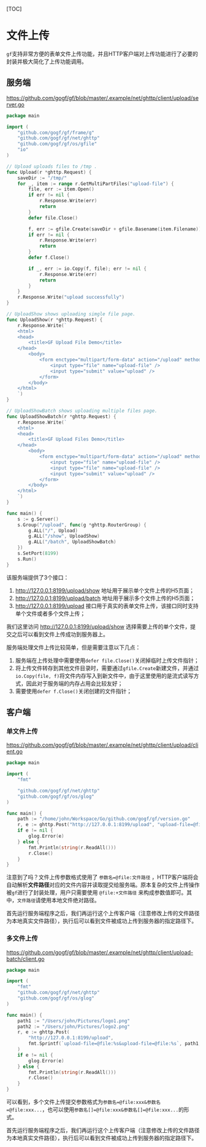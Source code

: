 [TOC]

# 文件上传

`gf`支持非常方便的表单文件上传功能，并且HTTP客户端对上传功能进行了必要的封装并极大简化了上传功能调用。

## 服务端

https://github.com/gogf/gf/blob/master/.example/net/ghttp/client/upload/server.go

```go
package main

import (
	"github.com/gogf/gf/frame/g"
	"github.com/gogf/gf/net/ghttp"
	"github.com/gogf/gf/os/gfile"
	"io"
)

// Upload uploads files to /tmp .
func Upload(r *ghttp.Request) {
	saveDir := "/tmp/"
	for _, item := range r.GetMultiPartFiles("upload-file") {
		file, err := item.Open()
		if err != nil {
			r.Response.Write(err)
			return
		}
		defer file.Close()

		f, err := gfile.Create(saveDir + gfile.Basename(item.Filename))
		if err != nil {
			r.Response.Write(err)
			return
		}
		defer f.Close()

		if _, err := io.Copy(f, file); err != nil {
			r.Response.Write(err)
			return
		}
	}
	r.Response.Write("upload successfully")
}

// UploadShow shows uploading simgle file page.
func UploadShow(r *ghttp.Request) {
	r.Response.Write(`
    <html>
    <head>
        <title>GF Upload File Demo</title>
    </head>
        <body>
            <form enctype="multipart/form-data" action="/upload" method="post">
                <input type="file" name="upload-file" />
                <input type="submit" value="upload" />
            </form>
        </body>
    </html>
    `)
}

// UploadShowBatch shows uploading multiple files page.
func UploadShowBatch(r *ghttp.Request) {
	r.Response.Write(`
    <html>
    <head>
        <title>GF Upload Files Demo</title>
    </head>
        <body>
            <form enctype="multipart/form-data" action="/upload" method="post">
                <input type="file" name="upload-file" />
                <input type="file" name="upload-file" />
                <input type="submit" value="upload" />
            </form>
        </body>
    </html>
    `)
}

func main() {
	s := g.Server()
	s.Group("/upload", func(g *ghttp.RouterGroup) {
		g.ALL("/", Upload)
		g.ALL("/show", UploadShow)
		g.ALL("/batch", UploadShowBatch)
	})
	s.SetPort(8199)
	s.Run()
}
```
该服务端提供了3个接口：
1. http://127.0.0.1:8199/upload/show  地址用于展示单个文件上传的H5页面；
1. http://127.0.0.1:8199/upload/batch  地址用于展示多个文件上传的H5页面；
1. http://127.0.0.1:8199/upload  接口用于真实的表单文件上传，该接口同时支持单个文件或者多个文件上传；

我们这里访问  http://127.0.0.1:8199/upload/show  选择需要上传的单个文件，提交之后可以看到文件上传成功到服务器上。

服务端处理文件上传比较简单，但是需要注意以下几点：
1. 服务端在上传处理中需要使用`defer file.Close()`关闭掉临时上传文件指针；
1. 将上传文件转存到其他文件目录时，需要通过`gfile.Create`新建文件，并通过`io.Copy(file, f)`将文件内存写入到新文件中，由于这里使用的是流式读写方式，因此对于服务端的内存占用会比较友好；
1. 需要使用`defer f.Close()`关闭创建的文件指针；


## 客户端
    
### 单文件上传

https://github.com/gogf/gf/blob/master/.example/net/ghttp/client/upload/client.go

```go
package main

import (
    "fmt"

    "github.com/gogf/gf/net/ghttp"
    "github.com/gogf/gf/os/glog"
)

func main() {
    path := "/home/john/Workspace/Go/github.com/gogf/gf/version.go"
    r, e := ghttp.Post("http://127.0.0.1:8199/upload", "upload-file=@file:"+path)
    if e != nil {
        glog.Error(e)
    } else {
        fmt.Println(string(r.ReadAll()))
        r.Close()
    }
}
```

注意到了吗？文件上传参数格式使用了 `参数名=@file:文件路径` ，HTTP客户端将会自动解析**文件路径**对应的文件内容并读取提交给服务端。原本复杂的文件上传操作被`gf`进行了封装处理，用户只需要使用 `@file:+文件路径` 来构成参数值即可。其中，`文件路径`请使用本地文件绝对路径。

首先运行服务端程序之后，我们再运行这个上传客户端（注意修改上传的文件路径为本地真实文件路径），执行后可以看到文件被成功上传到服务器的指定路径下。

### 多文件上传

https://github.com/gogf/gf/blob/master/.example/net/ghttp/client/upload-batch/client.go

```go
package main

import (
	"fmt"
	"github.com/gogf/gf/net/ghttp"
	"github.com/gogf/gf/os/glog"
)

func main() {
	path1 := "/Users/john/Pictures/logo1.png"
	path2 := "/Users/john/Pictures/logo2.png"
	r, e := ghttp.Post(
		"http://127.0.0.1:8199/upload",
		fmt.Sprintf(`upload-file=@file:%s&upload-file=@file:%s`, path1, path2),
	)
	if e != nil {
		glog.Error(e)
	} else {
		fmt.Println(string(r.ReadAll()))
		r.Close()
	}
}
```
可以看到，多个文件上传提交参数格式为`参数名=@file:xxx&参数名=@file:xxx...`，也可以使用`参数名[]=@file:xxx&参数名[]=@file:xxx...`的形式。

首先运行服务端程序之后，我们再运行这个上传客户端（注意修改上传的文件路径为本地真实文件路径），执行后可以看到文件被成功上传到服务器的指定路径下。